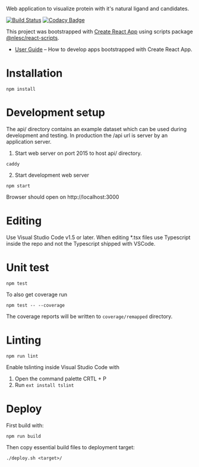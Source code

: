 Web application to visualize protein with it's natural ligand and candidates.

[![Build Status](https://travis-ci.org/3D-e-Chem/molviewer-tsx.svg?branch=master)](https://travis-ci.org/3D-e-Chem/molviewer-tsx)
[![Codacy Badge](https://api.codacy.com/project/badge/Grade/e80c537a04c34a508709c839940d5bfe)](https://www.codacy.com/app/3D-e-Chem/molviewer-tsx?utm_source=github.com&amp;utm_medium=referral&amp;utm_content=3D-e-Chem/molviewer-tsx&amp;utm_campaign=Badge_Grade)

This project was bootstrapped with [Create React App](https://github.com/facebookincubator/create-react-app) using scripts package [@nlesc/react-scripts](https://github.com/NLeSC/create-react-app).

* [User Guide](https://github.com/NLeSC/create-react-app/blob/master/packages/react-scripts/template/README.md) – How to develop apps bootstrapped with Create React App.

# Installation

```
npm install
```

# Development setup

The api/ directory contains an example dataset which can be used during development and testing.
In production the /api url is server by an application server.

1. Start web server on port 2015 to host api/ directory.
```
caddy
```

2. Start development web server

```
npm start
```

Browser should open on http://localhost:3000

# Editing

Use Visual Studio Code v1.5 or later.
When editing *.tsx files use Typescript inside the repo and not the Typescript shipped with VSCode.

# Unit test

```
npm test
```

To also get coverage run
```
npm test -- --coverage
```
The coverage reports will be written to `coverage/remapped` directory.

# Linting

```
npm run lint
```

Enable tslinting inside Visual Studio Code with

1. Open the command palette CRTL + P
2. Run `ext install tslint`

# Deploy

First build with:
```
npm run build
```

Then copy essential build files to deployment target:
```
./deploy.sh <target>/
```
